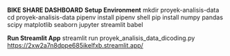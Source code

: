 **BIKE SHARE DASHBOARD**
**Setup Environment**
mkdir proyek-analisis-data
cd proyek-analisis-data
pipenv install
pipenv shell
pip install numpy pandas scipy matplotlib seaborn jupyter streamlit babel

**Run Streamlit App**
streamlit run proyek_analisis_data_dicoding.py
https://2xw2a7n8dppe685ikelfxb.streamlit.app/ 
